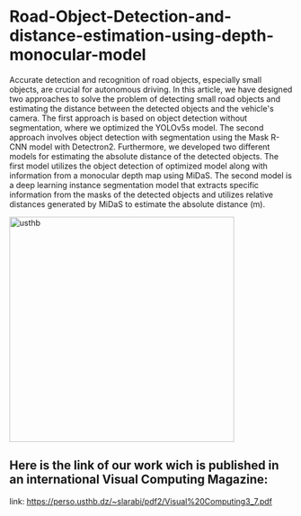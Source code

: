 # Road-Object-Detection-and-distance-estimation-using-depth-monocular-model

Accurate detection and recognition of road objects, especially small objects, are crucial for autonomous driving. In this article, we have designed two approaches to solve the problem of detecting small road objects and estimating the distance between the detected objects and the vehicle's camera. The first approach is based on object detection without segmentation, where we optimized the YOLOv5s model. The second approach involves object detection with segmentation using the Mask R-CNN model with Detectron2.
Furthermore, we developed two different models for estimating the absolute distance of the detected objects. The first model utilizes the object detection of optimized model along with information from a monocular depth map using MiDaS. The second model is a deep learning instance segmentation model that extracts specific information from the masks of the detected objects and utilizes relative distances generated by MiDaS to estimate the absolute distance (m).

<img src="./imgintrodetection.png" alt="usthb " title="usthb" width="400" height="400">

## Here is the link of our work wich is published in an international Visual Computing Magazine:
link: https://perso.usthb.dz/~slarabi/pdf2/Visual%20Computing3_7.pdf

